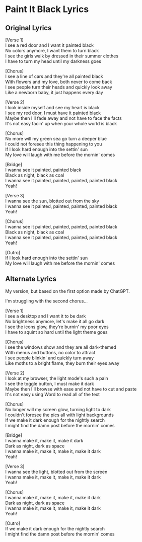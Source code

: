 # Paint It Black Lyrics

## Original Lyrics

[Verse 1]  
I see a red door and I want it painted black  
No colors anymore, I want them to turn black  
I see the girls walk by dressed in their summer clothes  
I have to turn my head until my darkness goes  

[Chorus]  
I see a line of cars and they're all painted black  
With flowers and my love, both never to come back  
I see people turn their heads and quickly look away  
Like a newborn baby, it just happens every day  

[Verse 2]  
I look inside myself and see my heart is black  
I see my red door, I must have it painted black  
Maybe then I'll fade away and not have to face the facts  
It's not easy facin' up when your whole world is black  

[Chorus]  
No more will my green sea go turn a deeper blue  
I could not foresee this thing happening to you  
If I look hard enough into the settin' sun  
My love will laugh with me before the mornin' comes  
  
[Bridge]  
I wanna see it painted, painted black  
Black as night, black as coal  
I wanna see it painted, painted, painted, painted black  
Yeah!  
  
[Verse 3]  
I wanna see the sun, blotted out from the sky  
I wanna see it painted, painted, painted, painted black  
Yeah!  
  
[Chorus]  
I wanna see it painted, painted, painted, painted black  
Black as night, black as coal  
I wanna see it painted, painted, painted, painted black  
Yeah!  
  
[Outro]  
If I look hard enough into the settin' sun  
My love will laugh with me before the mornin' comes  

## Alternate Lyrics

My version, but based on the first option made by ChatGPT.

I'm struggling with the second chorus...

[Verse 1]  
I see a desktop and I want it to be dark  
No brightness anymore, let's make it all go dark  
I see the icons glow, they're burnin' my poor eyes  
I have to squint so hard until the light theme goes  

[Chorus]  
I see the windows show and they are all dark-themed  
With menus and buttons, no color to attract  
I see people blinkin' and quickly turn away  
Like moths to a bright flame, they burn their eyes away

[Verse 2]  
I look at my browser, the light mode's such a pain  
I see the toggle button, I must make it dark  
Maybe then I'll browse with ease and not have to cut and paste  
It's not easy using Word to read all of the text  

[Chorus]  
No longer will my screen glow, turning light to dark  
I couldn't foresee the pics all with light backgrounds  
If we make it dark enough for the nightly search  
I might find the damn post before the mornin' comes  

[Bridge]  
I wanna make it, make it, make it dark  
Dark as night, dark as space  
I wanna make it, make it, make it, make it dark  
Yeah!  

[Verse 3]  
I wanna see the light, blotted out from the screen  
I wanna make it, make it, make it, make it dark  
Yeah!

[Chorus]  
I wanna make it, make it, make it, make it dark  
Dark as night, dark as space  
I wanna make it, make it, make it, make it dark  
Yeah!

[Outro]  
If we make it dark enough for the nightly search  
I might find the damn post before the mornin' comes  
